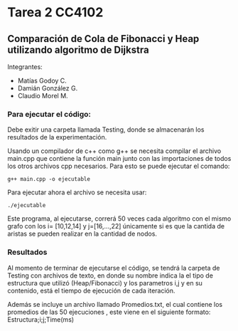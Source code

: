 
# Tarea 2 CC4102 
## Comparación de  Cola de Fibonacci y Heap utilizando algoritmo de Dijkstra 
Integrantes: 
- Matías Godoy C.
- Damián González G.
- Claudio Morel M.

### Para ejecutar el código:

Debe exitir una carpeta llamada Testing, donde se almacenarán los resultados de la experimentación.

Usando un compilador de c++ como g++ se necesita compilar el archivo main.cpp que contiene la función main junto con las importaciones de todos los otros archivos cpp necesarios. Para esto se puede ejecutar el comando:

```
g++ main.cpp -o ejecutable
```
Para ejecutar ahora el archivo se necesita usar:

```
./ejecutable
```
Este programa, al ejecutarse, correrá 50 veces cada algoritmo con el mismo grafo con los i= [10,12,14] y j=[16,...,22] únicamente si es que la cantida de aristas se pueden realizar en la cantidad de nodos.


### Resultados

Al momento de terminar de ejecutarse el código, se tendrá la carpeta de Testing con archivos de texto, en donde su nombre indica la el tipo de estructura que utilizó (Heap/Fibonacci) y los parametros i,j y en su contenido, está el tiempo de ejecución de cada iteración.

Además se incluye un archivo llamado Promedios.txt, el cual contiene los promedios de las 50 ejecuciones , este viene en el siguiente formato: Estructura;i;j;Time(ms)

